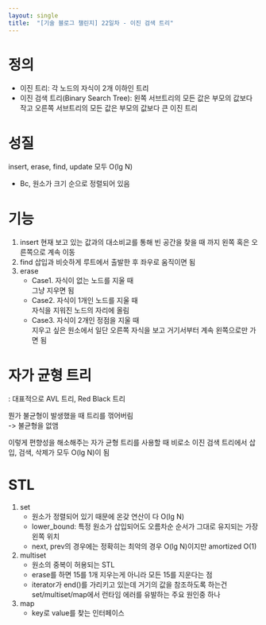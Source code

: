 ```yaml
---
layout: single
title:  "[기술 블로그 챌린지] 22일차 - 이진 검색 트리"
---
```


# 정의
- 이진 트리: 각 노드의 자식이 2개 이하인 트리
- 이진 검색 트리(Binary Search Tree): 왼쪽 서브트리의 모든 값은 부모의 값보다 작고 오른쪽 서브트리의 모든 값은 부모의 값보다 큰 이진 트리

# 성질
insert, erase, find, update 모두 O(lg N)
- Bc, 원소가 크기 순으로 정렬되어 있음

# 기능
1. insert
   현재 보고 있는 값과의 대소비교를 통해 빈 공간을 찾을 때 까지 왼쪽 혹은 오른쪽으로 계속 이동
2. find
   삽입과 비슷하게 루트에서 출발한 후 좌우로 움직이면 됨
3. erase
   - Case1. 자식이 없는 노드를 지울 때<br>
     그냥 지우면 됨
   - Case2. 자식이 1개인 노드를 지울 때<br>
     자식을 지워진 노드의 자리에 올림
   - Case3. 자식이 2개인 정점을 지울 때<br>
     지우고 싶은 원소에서 일단 오른쪽 자식을 보고 거기서부터 계속 왼쪽으로만 가면 됨


# 자가 균형 트리
: 대표적으로 AVL 트리, Red Black 트리

뭔가 불균형이 발생했을 때 트리를 꺾어버림<br>
-> 불균형을 없앰

이렇게 편향성을 해소해주는 자가 균형 트리를 사용할 때 비로소 이진 검색 트리에서 삽입, 검색, 삭제가 모두 O(lg N)이 됨


# STL
1. set
   - 원소가 정렬되어 있기 때문에 온갖 연산이 다 O(lg N)
   - lower_bound: 특정 원소가 삽입되어도 오름차순 순서가 그대로 유지되는 가장 왼쪽 위치
   - next, prev의 경우에는 정확히는 최악의 경우 O(lg N)이지만 amortized O(1)
2. multiset
   - 원소의 중복이 허용되는 STL
   - erase를 하면 15를 1개 지우는게 아니라 모든 15를 지운다는 점
   - iterator가 end()를 가리키고 있는데 거기의 값을 참조하도록 하는건 set/multiset/map에서 런타임 에러를 유발하는 주요 원인중 하나
3. map
   - key로 value를 찾는 인터페이스
